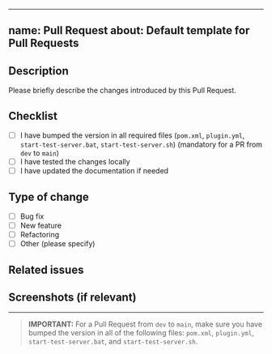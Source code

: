 
---
name: Pull Request
about: Default template for Pull Requests
---

## Description

Please briefly describe the changes introduced by this Pull Request.

## Checklist

- [ ] I have bumped the version in all required files (`pom.xml`, `plugin.yml`, `start-test-server.bat`, `start-test-server.sh`) (mandatory for a PR from `dev` to `main`)
- [ ] I have tested the changes locally
- [ ] I have updated the documentation if needed

## Type of change

- [ ] Bug fix
- [ ] New feature
- [ ] Refactoring
- [ ] Other (please specify)

## Related issues

<!-- Add any related issues or tickets here -->

## Screenshots (if relevant)

<!-- Add screenshots here to illustrate your changes -->

---
> **IMPORTANT:**
> For a Pull Request from `dev` to `main`, make sure you have bumped the version in all of the following files: `pom.xml`, `plugin.yml`, `start-test-server.bat`, and `start-test-server.sh`.

